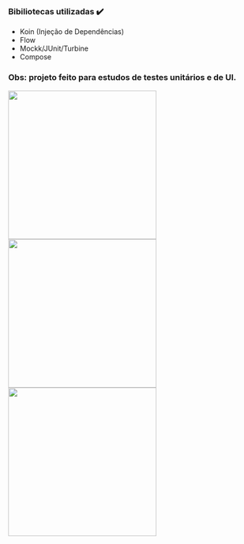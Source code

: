 ### Bibiliotecas utilizadas ✔️
- Koin (Injeção de Dependências)
- Flow
- Mockk/JUnit/Turbine
- Compose
### Obs: projeto feito para estudos de testes unitários e de UI.

<img src="https://github.com/user-attachments/assets/e45f50e0-1213-46c4-9689-1bbd65b38911" width="300"/>
<img src="https://github.com/user-attachments/assets/f2e84700-4220-48d4-a12e-d2896f7797a5" width="300"/>
<img src="https://github.com/user-attachments/assets/c6cc39de-831a-4223-b814-466acda4db1e" width="300"/>
